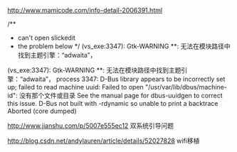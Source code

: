 http://www.mamicode.com/info-detail-2006391.html



/**
 * can't open slickedit
 * the problem below
 */
(vs_exe:3347): Gtk-WARNING **: 无法在模块路径中找到主题引擎：“adwaita”，

(vs_exe:3347): Gtk-WARNING **: 无法在模块路径中找到主题引擎：“adwaita”，
process 3347: D-Bus library appears to be incorrectly set up; failed to read machine uuid: Failed to open "/usr/var/lib/dbus/machine-id": 没有那个文件或目录
See the manual page for dbus-uuidgen to correct this issue.
  D-Bus not built with -rdynamic so unable to print a backtrace
Aborted (core dumped)


http://www.jianshu.com/p/5007e555ec12
双系统引导问题

http://blog.csdn.net/andylauren/article/details/52027828
wifi移植